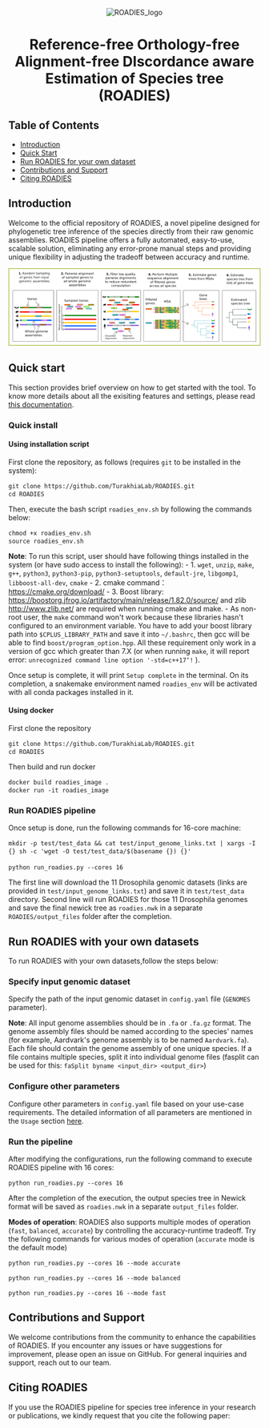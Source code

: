  <div align="center">

![ROADIES_logo](https://github.com/TurakhiaLab/ROADIES/assets/114828525/05cd206e-542c-4ee4-bfd6-d4c03fed5984)

# Reference-free Orthology-free Alignment-free DIscordance aware Estimation of Species tree (ROADIES)

</div>

## Table of Contents
- [Introduction](#overview)
- [Quick Start](#usage)
- [Run ROADIES for your own dataset](#runpipeline)
- [Contributions and Support](#support)
- [Citing ROADIES](#citation)

## <a name="overview"></a> Introduction

Welcome to the official repository of ROADIES, a novel pipeline designed for phylogenetic tree inference of the species directly from their raw genomic assemblies. ROADIES pipeline offers a fully automated, easy-to-use, scalable solution, eliminating any error-prone manual steps and providing unique flexibility in adjusting the tradeoff between accuracy and runtime. 
<br>

<div align="center">

<img src="drawing_github.png">

</div>

## <a name="usage"></a> Quick start

This section provides brief overview on how to get started with the tool. To know more details about all the exisiting features and settings, please read [this documentation](https://turakhialab.github.io/ROADIES/).

### Quick install

#### Using installation script

First clone the repository, as follows (requires `git` to be installed in the system):

```
git clone https://github.com/TurakhiaLab/ROADIES.git
cd ROADIES
```

Then, execute the bash script `roadies_env.sh` by following the commands below:

```
chmod +x roadies_env.sh
source roadies_env.sh
```

**Note**: To run this script, user should have following things installed in the system (or have sudo access to install the following):
    - 1. `wget`, `unzip`, `make`, `g++`, `python3`, `python3-pip`, `python3-setuptools`, `default-jre`, `libgomp1`, `libboost-all-dev`, `cmake`
    - 2. cmake command：https://cmake.org/download/
    - 3. Boost library: https://boostorg.jfrog.io/artifactory/main/release/1.82.0/source/ and zlib http://www.zlib.net/ are required when running cmake and make.
    - As non-root user, the `make` command won't work because these libraries hasn't configured to an environment variable. You have to add your boost library path into `$CPLUS_LIBRARY_PATH` and save it into `~/.bashrc`, then gcc will be able to find `boost/program_option.hpp`. All these requirement only work in a version of gcc which greater than 7.X (or when running `make`, it will report error: `unrecognized command line option '-std=c++17‘!` ).

Once setup is complete, it will print `Setup complete` in the terminal. On its completion, a snakemake environment named `roadies_env` will be activated with all conda packages installed in it. 

#### Using docker

First clone the repository

```
git clone https://github.com/TurakhiaLab/ROADIES.git
cd ROADIES
```

Then build and run docker

```
docker build roadies_image .
docker run -it roadies_image
```

### Run ROADIES pipeline

Once setup is done, run the following commands for 16-core machine:


```
mkdir -p test/test_data && cat test/input_genome_links.txt | xargs -I {} sh -c 'wget -O test/test_data/$(basename {}) {}'

python run_roadies.py --cores 16
```

The first line will download the 11 Drosophila genomic datasets (links are provided in `test/input_genome_links.txt`) and save it in `test/test_data` directory. Second line will run ROADIES for those 11 Drosophila genomes and save the final newick tree as `roadies.nwk` in a separate `ROADIES/output_files` folder after the completion.

## <a name="runpipeline"></a> Run ROADIES with your own datasets

To run ROADIES with your own datasets,follow the steps below:

### Specify input genomic dataset

Specify the path of the input genomic dataset in `config.yaml` file (`GENOMES` parameter).

**Note**: All input genome assemblies should be in `.fa` or `.fa.gz` format. The genome assembly files should be named according to the species' names (for example, Aardvark's genome assembly is to be named `Aardvark.fa`). Each file should contain the genome assembly of one unique species. If a file contains multiple species, split it into individual genome files (fasplit can be used for this: `faSplit byname <input_dir> <output_dir>`)

### Configure other parameters

Configure other parameters in `config.yaml` file based on your use-case requirements. The detailed information of all parameters are mentioned in the `Usage` section [here](https://turakhialab.github.io/ROADIES/).

### Run the pipeline

After modifying the configurations, run the following command to execute ROADIES pipeline with 16 cores:

```
python run_roadies.py --cores 16
```

After the completion of the execution, the output species tree in Newick format will be saved as `roadies.nwk` in a separate `output_files` folder.


**Modes of operation**: ROADIES also supports multiple modes of operation (`fast`, `balanced`, `accurate`) by controlling the accuracy-runtime tradeoff. Try the following commands for various modes of operation (`accurate` mode is the default mode)


```
python run_roadies.py --cores 16 --mode accurate
```

```
python run_roadies.py --cores 16 --mode balanced
```

```
python run_roadies.py --cores 16 --mode fast
```

## <a name="support"></a> Contributions and Support

We welcome contributions from the community to enhance the capabilities of ROADIES. If you encounter any issues or have suggestions for improvement, please open an issue on GitHub. For general inquiries and support, reach out to our team.

## <a name="citation"></a> Citing ROADIES

If you use the ROADIES pipeline for species tree inference in your research or publications, we kindly request that you cite the following paper:




